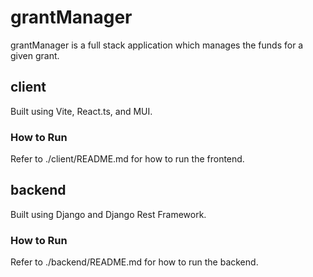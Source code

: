 # grantManager
grantManager is a full stack application which manages the funds for a given grant. 


## client

Built using Vite, React.ts, and MUI.

### How to Run

Refer to ./client/README.md for how to run the frontend.

## backend

Built using Django and Django Rest Framework.

### How to Run

Refer to ./backend/README.md for how to run the backend.
